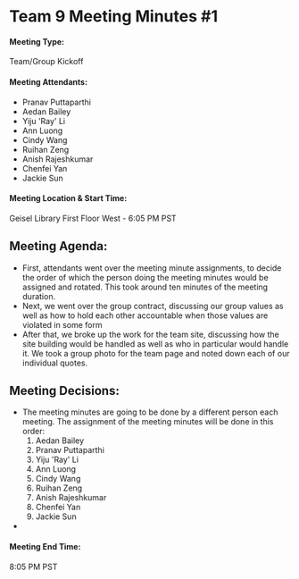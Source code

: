 # Team 9 Meeting Minutes #1

#### Meeting Type:
Team/Group Kickoff

#### Meeting Attendants:
* Pranav Puttaparthi
* Aedan Bailey
* Yiju 'Ray' Li
* Ann Luong
* Cindy Wang
* Ruihan Zeng
* Anish Rajeshkumar
* Chenfei Yan
* Jackie Sun

#### Meeting Location & Start Time:
Geisel Library First Floor West - 6:05 PM PST

## Meeting Agenda:
* First, attendants went over the meeting minute assignments, to decide the order of which the person doing the meeting minutes would be assigned and rotated. This took around ten minutes of the meeting duration.
* Next, we went over the group contract, discussing our group values as well as how to hold each other accountable when those values are violated in some form
* After that, we broke up the work for the team site, discussing how the site building would be handled as well as who in particular would handle it. We took a group photo for the team page and noted down each of our individual quotes.

## Meeting Decisions:
* The meeting minutes are going to be done by a different person each meeting. The assignment of the meeting minutes will be done in this order:
  1) Aedan Bailey
  2) Pranav Puttaparthi
  3) Yiju 'Ray' Li
  4) Ann Luong
  5) Cindy Wang
  6) Ruihan Zeng
  7) Anish Rajeshkumar
  8) Chenfei Yan
  9) Jackie Sun
* 
#### Meeting End Time:
8:05 PM PST
